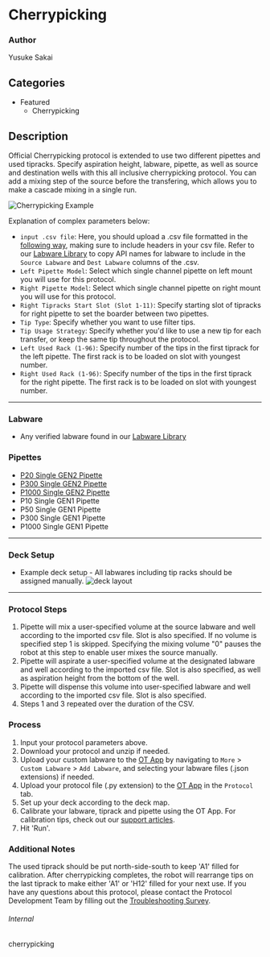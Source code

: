 # Cherrypicking

### Author
Yusuke Sakai

## Categories
* Featured
	* Cherrypicking

## Description

Official Cherrypicking protocol is extended to use two different pipettes and used tipracks. Specify aspiration height, labware, pipette, as well as source and destination wells with this all inclusive cherrypicking protocol. You can add a mixing step of the source before the transfering, which allows you to make a cascade mixing in a single run.

![Cherrypicking Example](https://opentrons-protocol-library-website.s3.amazonaws.com/custom-README-images/cherrypicking/cherrypicking_example.png)

Explanation of complex parameters below:

* `input .csv file`: Here, you should upload a .csv file formatted in the [following way](https://opentrons-protocol-library-website.s3.amazonaws.com/custom-README-images/1211/example.csv), making sure to include headers in your csv file. Refer to our [Labware Library](https://labware.opentrons.com/?category=wellPlate) to copy API names for labware to include in the `Source Labware` and `Dest Labware` columns of the .csv.
* `Left Pipette Model`: Select which single channel pipette on left mount you will use for this protocol.
* `Right Pipette Model`: Select which single channel pipette on right mount you will use for this protocol.
* `Right Tipracks Start Slot (Slot 1-11)`: Specify starting slot of tipracks for right pipette to set the boarder between two pipettes.
* `Tip Type`: Specify whether you want to use filter tips.
* `Tip Usage Strategy`: Specify whether you'd like to use a new tip for each transfer, or keep the same tip throughout the protocol.
* `Left Used Rack (1-96)`: Specify number of the tips in the first tiprack for the left pipette. The first rack is to be loaded on slot with youngest number.
* `Right Used Rack (1-96)`: Specify number of the tips in the first tiprack for the right pipette. The first rack is to be loaded on slot with youngest number.

---


### Labware
* Any verified labware found in our [Labware Library](https://labware.opentrons.com/?category=wellPlate)

### Pipettes
* [P20 Single GEN2 Pipette](https://opentrons.com/pipettes/)
* [P300 Single GEN2 Pipette](https://opentrons.com/pipettes/)
* [P1000 Single GEN2 Pipette](https://opentrons.com/pipettes/)
* P10 Single GEN1 Pipette
* P50 Single GEN1 Pipette
* P300 Single GEN1 Pipette
* P1000 Single GEN1 Pipette


---

### Deck Setup
* Example deck setup - All labwares including tip racks should be assigned manually.
![deck layout](https://opentrons-protocol-library-website.s3.amazonaws.com/custom-README-images/cherrypicking/Screen+Shot+2021-04-29+at+3.10.02+PM.png)

---

### Protocol Steps
1. Pipette will mix a user-specified volume at the source labware and well according to the imported csv file. Slot is also specified. If no volume is specified step 1 is skipped. Specifying the mixing volume "0" pauses the robot at this step to enable user mixes the source manually.
2. Pipette will aspirate a user-specified volume at the designated labware and well according to the imported csv file. Slot is also specified, as well as aspiration height from the bottom of the well.
3. Pipette will dispense this volume into user-specified labware and well according to the imported csv file. Slot is also specified.
4. Steps 1 and 3 repeated over the duration of the CSV.

### Process
1. Input your protocol parameters above.
2. Download your protocol and unzip if needed.
3. Upload your custom labware to the [OT App](https://opentrons.com/ot-app) by navigating to `More` > `Custom Labware` > `Add Labware`, and selecting your labware files (.json extensions) if needed.
4. Upload your protocol file (.py extension) to the [OT App](https://opentrons.com/ot-app) in the `Protocol` tab.
5. Set up your deck according to the deck map.
6. Calibrate your labware, tiprack and pipette using the OT App. For calibration tips, check out our [support articles](https://support.opentrons.com/en/collections/1559720-guide-for-getting-started-with-the-ot-2).
7. Hit 'Run'.

### Additional Notes
The used tiprack should be put north-side-south to keep 'A1' filled for calibration. After cherrypicking completes, the robot will rearrange tips on the last tiprack to make either 'A1' or 'H12' filled for your next use.
If you have any questions about this protocol, please contact the Protocol Development Team by filling out the [Troubleshooting Survey](https://protocol-troubleshooting.paperform.co/).

###### Internal
cherrypicking
